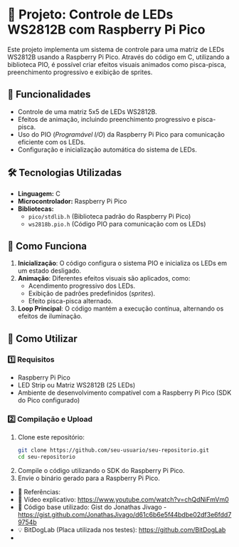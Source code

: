 # 🎇 Projeto: Controle de LEDs WS2812B com Raspberry Pi Pico

Este projeto implementa um sistema de controle para uma matriz de LEDs WS2812B usando a Raspberry Pi Pico. Através do código em C, utilizando a biblioteca PIO, é possível criar efeitos visuais animados como pisca-pisca, preenchimento progressivo e exibição de sprites.

## 🚀 Funcionalidades

- Controle de uma matriz 5x5 de LEDs WS2812B.
- Efeitos de animação, incluindo preenchimento progressivo e pisca-pisca.
- Uso do PIO (*Programável I/O*) da Raspberry Pi Pico para comunicação eficiente com os LEDs.
- Configuração e inicialização automática do sistema de LEDs.

## 🛠️ Tecnologias Utilizadas

- **Linguagem:** C
- **Microcontrolador:** Raspberry Pi Pico
- **Bibliotecas:** 
  - `pico/stdlib.h` (Biblioteca padrão do Raspberry Pi Pico)
  - `ws2818b.pio.h` (Código PIO para comunicação com os LEDs)

## 📜 Como Funciona

1. **Inicialização**: O código configura o sistema PIO e inicializa os LEDs em um estado desligado.
2. **Animação**: Diferentes efeitos visuais são aplicados, como:
   - Acendimento progressivo dos LEDs.
   - Exibição de padrões predefinidos (*sprites*).
   - Efeito pisca-pisca alternado.
3. **Loop Principal**: O código mantém a execução contínua, alternando os efeitos de iluminação.

## 🔧 Como Utilizar

### 1️⃣ Requisitos

- Raspberry Pi Pico
- LED Strip ou Matriz WS2812B (25 LEDs)
- Ambiente de desenvolvimento compatível com a Raspberry Pi Pico (SDK do Pico configurado)

### 2️⃣ Compilação e Upload

1. Clone este repositório:
   ```bash
   git clone https://github.com/seu-usuario/seu-repositorio.git
   cd seu-repositorio
2. Compile o código utilizando o SDK do Raspberry Pi Pico.
3. Envie o binário gerado para a Raspberry Pi Pico.

* 📌 Referências:
* 🎥 Vídeo explicativo: https://www.youtube.com/watch?v=chQdNiFmVm0
* 📜 Código base utilizado: Gist do Jonathas Jivago - https://gist.github.com/JonathasJivago/d61c6b6e5f44bdbe02df3e6fdd79754b
* 💡 BitDogLab (Placa utilizada nos testes): https://github.com/BitDogLab
* 
